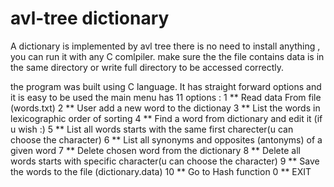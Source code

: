 # avl-tree dictionary
A dictionary is implemented by avl tree
there is no need to install anything , you can run it with any C comlpiler.
make sure the the file contains data is in the same directory or write full directory to be accessed correctly.

the program was built using C language. It has straight forward options and it is easy to be used 
the main menu has 11 options :
1  ** Read data From file (words.txt) 
 2  ** User add a new word to the dictionay 
3  ** List the words in lexicographic order of sorting 
4  ** Find a word from dictionary and edit it (if u wish :) 
5  ** List all words starts with the same first charecter(u can choose the character)
6  ** List all synonyms and opposites (antonyms) of a given word 
7  ** Delete chosen word from the dictionary 
8  ** Delete all words starts with specific character(u can choose the character)
9  ** Save the words to the file (dictionary.data)
10 ** Go to Hash function 
0  ** EXIT 


